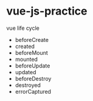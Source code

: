 # vue-js-practice

vue life cycle

- beforeCreate
- created
- beforeMount
- mounted
- beforeUpdate
- updated
- beforeDestroy
- destroyed
- errorCaptured
